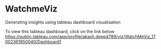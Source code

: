 # WatchmeViz

Generating insights using tableau dashboard visualisation

To view this tableau dashboard, click on the link below
https://public.tableau.com/app/profile/akash.deep4789/viz/WatchMeViz_17002361850040/Dashboard1
